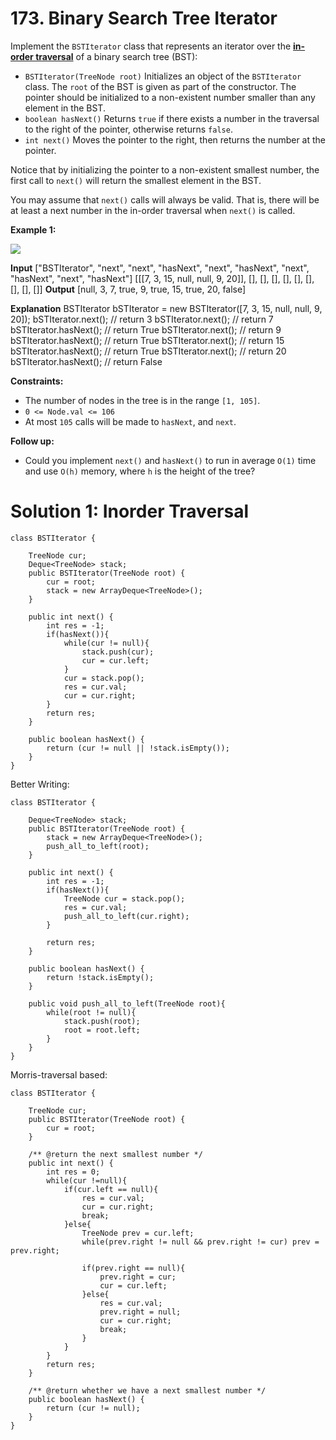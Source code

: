 # 173. Binary Search Tree Iterator
Implement the  `BSTIterator`  class that represents an iterator over the  **[in-order traversal](https://en.wikipedia.org/wiki/Tree_traversal#In-order_(LNR))**  of a binary search tree (BST):

-   `BSTIterator(TreeNode root)`  Initializes an object of the  `BSTIterator`  class. The  `root`  of the BST is given as part of the constructor. The pointer should be initialized to a non-existent number smaller than any element in the BST.
-   `boolean hasNext()`  Returns  `true`  if there exists a number in the traversal to the right of the pointer, otherwise returns  `false`.
-   `int next()`  Moves the pointer to the right, then returns the number at the pointer.

Notice that by initializing the pointer to a non-existent smallest number, the first call to  `next()`  will return the smallest element in the BST.

You may assume that  `next()`  calls will always be valid. That is, there will be at least a next number in the in-order traversal when  `next()`  is called.

**Example 1:**

![](https://assets.leetcode.com/uploads/2018/12/25/bst-tree.png)

**Input**
["BSTIterator", "next", "next", "hasNext", "next", "hasNext", "next", "hasNext", "next", "hasNext"]
[[[7, 3, 15, null, null, 9, 20]], [], [], [], [], [], [], [], [], []]
**Output**
[null, 3, 7, true, 9, true, 15, true, 20, false]

**Explanation**
BSTIterator bSTIterator = new BSTIterator([7, 3, 15, null, null, 9, 20]);
bSTIterator.next();    // return 3
bSTIterator.next();    // return 7
bSTIterator.hasNext(); // return True
bSTIterator.next();    // return 9
bSTIterator.hasNext(); // return True
bSTIterator.next();    // return 15
bSTIterator.hasNext(); // return True
bSTIterator.next();    // return 20
bSTIterator.hasNext(); // return False

**Constraints:**

-   The number of nodes in the tree is in the range  `[1, 105]`.
-   `0 <= Node.val <= 106`
-   At most  `105`  calls will be made to  `hasNext`, and  `next`.

**Follow up:**

-   Could you implement  `next()`  and  `hasNext()`  to run in average  `O(1)`  time and use `O(h)`  memory, where  `h`  is the height of the tree?


# Solution 1: Inorder Traversal
```
class BSTIterator {

    TreeNode cur;
    Deque<TreeNode> stack;
    public BSTIterator(TreeNode root) {
        cur = root;
        stack = new ArrayDeque<TreeNode>();
    }
    
    public int next() {
        int res = -1;
        if(hasNext()){
            while(cur != null){
                stack.push(cur);
                cur = cur.left;
            }
            cur = stack.pop();
            res = cur.val;
            cur = cur.right;
        }
        return res;
    }
    
    public boolean hasNext() {
        return (cur != null || !stack.isEmpty());
    }
}

```

Better Writing:
```
class BSTIterator {

    Deque<TreeNode> stack;
    public BSTIterator(TreeNode root) {
        stack = new ArrayDeque<TreeNode>();
        push_all_to_left(root);
    }
    
    public int next() {
        int res = -1;
        if(hasNext()){
            TreeNode cur = stack.pop();
            res = cur.val;
            push_all_to_left(cur.right);
        }
        
        return res;
    }
    
    public boolean hasNext() {
        return !stack.isEmpty();
    }
    
    public void push_all_to_left(TreeNode root){
        while(root != null){
            stack.push(root);
            root = root.left;
        }
    }
}

```

Morris-traversal based:
```
class BSTIterator {

    TreeNode cur;
    public BSTIterator(TreeNode root) {
        cur = root;
    }
    
    /** @return the next smallest number */
    public int next() {
        int res = 0;        
        while(cur !=null){
            if(cur.left == null){
                res = cur.val;
                cur = cur.right;
                break;
            }else{
                TreeNode prev = cur.left;
                while(prev.right != null && prev.right != cur) prev = prev.right;
                
                if(prev.right == null){
                    prev.right = cur;
                    cur = cur.left;
                }else{
                    res = cur.val;
                    prev.right = null;
                    cur = cur.right;
                    break;
                }
            }
        }
        return res;
    }
    
    /** @return whether we have a next smallest number */
    public boolean hasNext() {
        return (cur != null);
    }
}
```